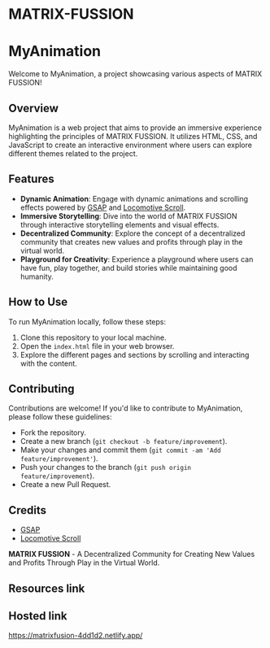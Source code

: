# MATRIX-FUSSION
# MyAnimation

Welcome to MyAnimation, a project showcasing various aspects of MATRIX FUSSION!

## Overview

MyAnimation is a web project that aims to provide an immersive experience highlighting the principles of MATRIX FUSSION. It utilizes HTML, CSS, and JavaScript to create an interactive environment where users can explore different themes related to the project.

## Features

- **Dynamic Animation**: Engage with dynamic animations and scrolling effects powered by [GSAP](https://greensock.com/gsap/) and [Locomotive Scroll](https://github.com/locomotivemtl/locomotive-scroll).
- **Immersive Storytelling**: Dive into the world of MATRIX FUSSION through interactive storytelling elements and visual effects.
- **Decentralized Community**: Explore the concept of a decentralized community that creates new values and profits through play in the virtual world.
- **Playground for Creativity**: Experience a playground where users can have fun, play together, and build stories while maintaining good humanity.

## How to Use

To run MyAnimation locally, follow these steps:

1. Clone this repository to your local machine.
2. Open the `index.html` file in your web browser.
3. Explore the different pages and sections by scrolling and interacting with the content.

## Contributing

Contributions are welcome! If you'd like to contribute to MyAnimation, please follow these guidelines:

- Fork the repository.
- Create a new branch (`git checkout -b feature/improvement`).
- Make your changes and commit them (`git commit -am 'Add feature/improvement'`).
- Push your changes to the branch (`git push origin feature/improvement`).
- Create a new Pull Request.

## Credits

- [GSAP](https://greensock.com/gsap/)
- [Locomotive Scroll](https://github.com/locomotivemtl/locomotive-scroll)


**MATRIX FUSSION** - A Decentralized Community for Creating New Values and Profits Through Play in the Virtual World.


## Resources link 




## Hosted link
https://matrixfusion-4dd1d2.netlify.app/
